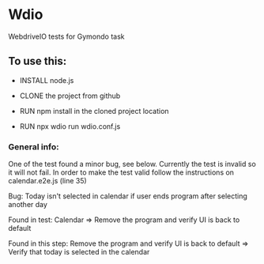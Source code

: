 # Wdio

WebdriveIO tests for Gymondo task

## To use this:

- INSTALL node.js

- CLONE the project from github

- RUN npm install in the cloned project location

- RUN npx wdio run wdio.conf.js

### General info:

One of the test found a minor bug, see below.
Currently the test is invalid so it will not fail.
In order to make the test valid follow the instructions on calendar.e2e.js (line 35)

Bug:
Today isn't selected in calendar if user ends program after selecting another day

Found in test:
Calendar => Remove the program and verify UI is back to default

Found in this step:
Remove the program and verify UI is back to default => Verify that today is selected in the calendar

